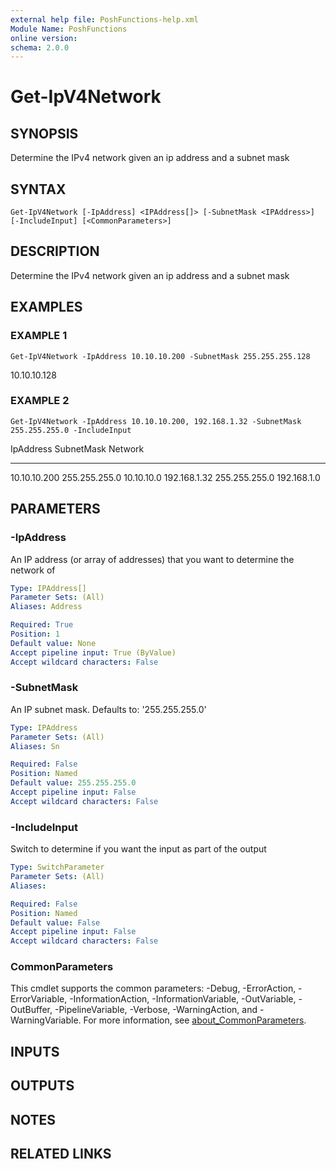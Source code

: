 ```yaml
---
external help file: PoshFunctions-help.xml
Module Name: PoshFunctions
online version:
schema: 2.0.0
---
```


# Get-IpV4Network

## SYNOPSIS
Determine the IPv4 network given an ip address and a subnet mask

## SYNTAX

```
Get-IpV4Network [-IpAddress] <IPAddress[]> [-SubnetMask <IPAddress>] [-IncludeInput] [<CommonParameters>]
```

## DESCRIPTION
Determine the IPv4 network given an ip address and a subnet mask

## EXAMPLES

### EXAMPLE 1
```
Get-IpV4Network -IpAddress 10.10.10.200 -SubnetMask 255.255.255.128
```

10.10.10.128

### EXAMPLE 2
```
Get-IpV4Network -IpAddress 10.10.10.200, 192.168.1.32 -SubnetMask 255.255.255.0 -IncludeInput
```

IpAddress    SubnetMask    Network
---------    ----------    -------
10.10.10.200 255.255.255.0 10.10.10.0
192.168.1.32 255.255.255.0 192.168.1.0

## PARAMETERS

### -IpAddress
An IP address (or array of addresses) that you want to determine the network of

```yaml
Type: IPAddress[]
Parameter Sets: (All)
Aliases: Address

Required: True
Position: 1
Default value: None
Accept pipeline input: True (ByValue)
Accept wildcard characters: False
```

### -SubnetMask
An IP subnet mask.
Defaults to: '255.255.255.0'

```yaml
Type: IPAddress
Parameter Sets: (All)
Aliases: Sn

Required: False
Position: Named
Default value: 255.255.255.0
Accept pipeline input: False
Accept wildcard characters: False
```

### -IncludeInput
Switch to determine if you want the input as part of the output

```yaml
Type: SwitchParameter
Parameter Sets: (All)
Aliases:

Required: False
Position: Named
Default value: False
Accept pipeline input: False
Accept wildcard characters: False
```

### CommonParameters
This cmdlet supports the common parameters: -Debug, -ErrorAction, -ErrorVariable, -InformationAction, -InformationVariable, -OutVariable, -OutBuffer, -PipelineVariable, -Verbose, -WarningAction, and -WarningVariable. For more information, see [about_CommonParameters](http://go.microsoft.com/fwlink/?LinkID=113216).

## INPUTS

## OUTPUTS

## NOTES

## RELATED LINKS
